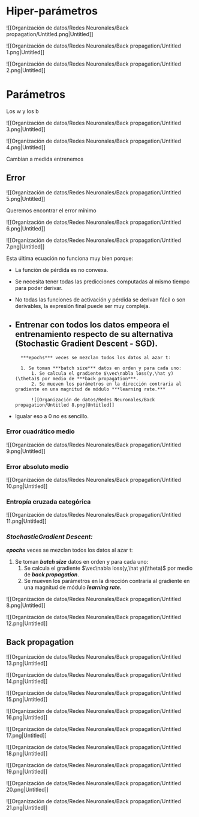 # Hiper-parámetros

![[Organización de datos/Redes Neuronales/Back propagation/Untitled.png|Untitled]]

![[Organización de datos/Redes Neuronales/Back propagation/Untitled 1.png|Untitled]]

![[Organización de datos/Redes Neuronales/Back propagation/Untitled 2.png|Untitled]]

# Parámetros

Los w y los b

![[Organización de datos/Redes Neuronales/Back propagation/Untitled 3.png|Untitled]]

![[Organización de datos/Redes Neuronales/Back propagation/Untitled 4.png|Untitled]]

Cambian a medida entrenemos

## Error

![[Organización de datos/Redes Neuronales/Back propagation/Untitled 5.png|Untitled]]

Queremos encontrar el error mínimo

![[Organización de datos/Redes Neuronales/Back propagation/Untitled 6.png|Untitled]]

![[Organización de datos/Redes Neuronales/Back propagation/Untitled 7.png|Untitled]]

Esta última ecuación no funciona muy bien porque:

- La función de pérdida es no convexa.
- Se necesita tener todas las predicciones computadas al mismo tiempo para poder derivar.
- No todas las funciones de activación y pérdida se derivan fácil o son derivables, la expresión final puede ser muy compleja.
- Entrenar con todos los datos empeora el entrenamiento respecto de su alternativa (Stochastic Gradient Descent - SGD).
    - 
        
        ***epochs*** veces se mezclan todos los datos al azar t:
        
        1. Se toman ***batch size*** datos en orden y para cada uno:
            1. Se calcula el gradiente $\vec\nabla loss(y,\hat y)(\theta)$ por medio de ***back propagation***.
            2. Se mueven los parámetros en la dirección contraria al gradiente en una magnitud de módulo ***learning rate.***
            
            ![[Organización de datos/Redes Neuronales/Back propagation/Untitled 8.png|Untitled]]
            
- Igualar eso a 0 no es sencillo.

### Error cuadrático medio

![[Organización de datos/Redes Neuronales/Back propagation/Untitled 9.png|Untitled]]

### Error absoluto medio

![[Organización de datos/Redes Neuronales/Back propagation/Untitled 10.png|Untitled]]

### Entropía cruzada categórica

![[Organización de datos/Redes Neuronales/Back propagation/Untitled 11.png|Untitled]]

### ***StochasticGradient Descent:***

***epochs*** veces se mezclan todos los datos al azar t:

1. Se toman ***batch size*** datos en orden y para cada uno:
    1. Se calcula el gradiente $\vec\nabla loss(y,\hat y)(\theta)$ por medio de ***back propagation***.
    2. Se mueven los parámetros en la dirección contraria al gradiente en una magnitud de módulo ***learning rate.***

![[Organización de datos/Redes Neuronales/Back propagation/Untitled 8.png|Untitled]]

![[Organización de datos/Redes Neuronales/Back propagation/Untitled 12.png|Untitled]]

## Back propagation

![[Organización de datos/Redes Neuronales/Back propagation/Untitled 13.png|Untitled]]

![[Organización de datos/Redes Neuronales/Back propagation/Untitled 14.png|Untitled]]

![[Organización de datos/Redes Neuronales/Back propagation/Untitled 15.png|Untitled]]

![[Organización de datos/Redes Neuronales/Back propagation/Untitled 16.png|Untitled]]

![[Organización de datos/Redes Neuronales/Back propagation/Untitled 17.png|Untitled]]

![[Organización de datos/Redes Neuronales/Back propagation/Untitled 18.png|Untitled]]

![[Organización de datos/Redes Neuronales/Back propagation/Untitled 19.png|Untitled]]

![[Organización de datos/Redes Neuronales/Back propagation/Untitled 20.png|Untitled]]

![[Organización de datos/Redes Neuronales/Back propagation/Untitled 21.png|Untitled]]